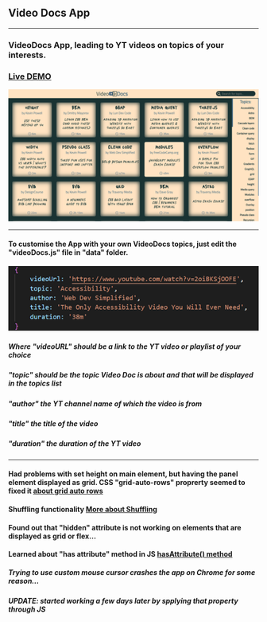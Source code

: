 ## Video Docs App
___

### VideoDocs App, leading to YT videos on topics of your interests.

### **[Live DEMO](https://sinisavukmirovic.github.io/VideoDocs-App/)**

![DEMO](./screenshot.png)
___

#### To customise the App with your own VideoDocs topics, just edit the "videoDocs.js" file in "data" folder. 

![MANUAL](./manual.png)

##### Where "videoURL" should be a link to the YT video or playlist of your choice
##### "topic" should be the topic Video Doc is about and that will be displayed in the topics list
##### "author" the YT channel name of which the video is from
##### "title" the title of the video
##### "duration" the duration of the YT video
___

#### Had problems with set height on main element, but having the panel element displayed as grid. CSS "grid-auto-rows" proprerty seemed to fixed it [about grid auto rows](https://developer.mozilla.org/en-US/docs/Web/CSS/grid-auto-rows)

#### Shuffling functionality [More about Shuffling](https://www.freecodecamp.org/news/how-to-shuffle-an-array-of-items-using-javascript-or-typescript/)

#### Found out that "hidden" attribute is not working on elements that are displayed as grid or flex...

#### Learned about "has attribute" method in JS [hasAttribute() method](https://developer.mozilla.org/en-US/docs/Web/API/Element/hasAttribute)

##### Trying to use custom mouse cursor crashes the app on Chrome for some reason...
##### UPDATE: started working a few days later by spplying that property through JS